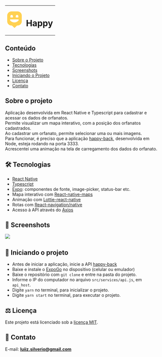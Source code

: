 <table>
  <tr>
    <td><img src="https://github.com/luiizsilverio/happy-react-native/blob/main/src/images/marker.png" /></td>
    <td><h1>Happy</h1></td>
  </tr>
</table>

## Conteúdo
* [Sobre o Projeto](#sobre-o-projeto)
* [Tecnologias](#hammer_and_wrench-tecnologias)
* [Screenshots](#camera_flash-screenshots)
* [Iniciando o Projeto](#car-Iniciando-o-projeto)
* [Licença](#balance_scale-licença)
* [Contato](#email-contato)

## Sobre o projeto
Aplicação desenvolvida em React Native e Typescript para cadastrar e acessar os dados de orfanatos.<br />
Permite visualizar um mapa interativo, com a posição dos orfanatos cadastrados.<br />
Ao cadastrar um orfanato, permite selecionar uma ou mais imagens.<br />
Para funcionar, é preciso que a aplicação [happy-back](https://github.com/luiizsilverio/happy-back), desenvolvida em Node, esteja rodando na porta 3333.<br />
Acrescentei uma animação na tela de carregamento dos dados do orfanato.<br />

## :hammer_and_wrench: Tecnologias
* <ins>React Native</ins>
* <ins>Typescript</ins>
* <ins>Expo</ins>: componentes de fonte, image-picker, status-bar etc.
* Mapa interativo com <ins>React-native-maps</ins>
* Animação com <ins>Lottie-react-native</ins>
* Rotas com <ins>React-navigation/native</ins>
* Acesso à API através do <ins>Axios</ins>

## :camera_flash: Screenshots
![](https://github.com/luiizsilverio/happy-react-native/blob/main/assets/happy.gif)

## :car: Iniciando o projeto
* Antes de iniciar a aplicação, inicie a API [happy-back](https://github.com/luiizsilverio/happy-back)
* Baixe e instale o <ins>ExpoGo</ins> no dispositivo (celular ou emulador)
* Baixe o repositório com ``` git clone ``` e entre na pasta do projeto.
* Informe o IP do computador no arquivo ``` src/services/api.js ```, em ``` api_host ```.
* Digite ``` yarn ``` no terminal, para inicializar o projeto.
* Digite ``` yarn start ``` no terminal, para executar o projeto.

## :balance_scale: Licença
Este projeto está licenciado sob a [licença MIT](LICENSE).

## :email: Contato

E-mail: [**luiiz.silverio@gmail.com**](mailto:luiiz.silverio@gmail.com)

